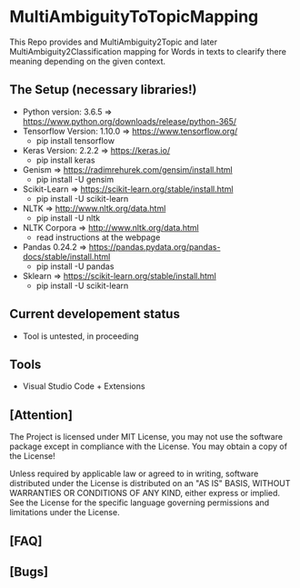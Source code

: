 # MultiAmbiguityToTopicMapping
This Repo provides and MultiAmbiguity2Topic and later MultiAmbiguity2Classification mapping for Words in texts to clearify there meaning depending on the given context.

## The Setup (necessary libraries!)

- Python version:       3.6.5   => https://www.python.org/downloads/release/python-365/
- Tensorflow Version:   1.10.0  => https://www.tensorflow.org/     
  - pip install tensorflow
- Keras Version:        2.2.2   => https://keras.io/
  -  pip install keras
- Genism                        => https://radimrehurek.com/gensim/install.html
  - pip install -U gensim
- Scikit-Learn                  => https://scikit-learn.org/stable/install.html
  - pip install -U scikit-learn
- NLTK                          => http://www.nltk.org/data.html 
  - pip install -U nltk
- NLTK Corpora                  => http://www.nltk.org/data.html
  - read instructions at the webpage
- Pandas                0.24.2  => https://pandas.pydata.org/pandas-docs/stable/install.html
  - pip install -U pandas
- Sklearn                       => https://scikit-learn.org/stable/install.html
  - pip install -U scikit-learn

## Current developement status
- Tool is untested, in proceeding

## Tools
- Visual Studio Code + Extensions

## [Attention]
The Project is licensed under MIT License, you may not use the software package except in compliance with the License. You may obtain a copy of the License!

Unless required by applicable law or agreed to in writing, software distributed under the License is distributed on an "AS IS" BASIS, WITHOUT WARRANTIES OR CONDITIONS OF ANY KIND, either express or implied. See the License for the specific language governing permissions and limitations under the License.

## [FAQ]

## [Bugs]
